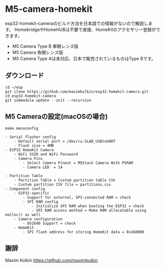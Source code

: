 # M5-camera-homekit
esp32-homekit-cameraのビルド方法を日本語での情報がないので解説します。
HomebridgeやHomeHUBは不要で直接、HomeKitのアクセサリー登録ができます。

- M5 Camera Type B 単眼レンズ版
- M5 Camera 魚眼レンズ版
- M5 Camera Type Aは未対応、日本で販売されているものはType Bです。

## ダウンロード
```
cd ~/esp
git clone https://github.com/maximkulkin/esp32-homekit-camera.git
cd esp32-homekit-camera
git submodule update --init --recursive
```

## M5 Cameraの設定(macOSの場合)
```
make menuconfig

- Serial flasher config
    - Default serial port = /dev/cu.SLAB_USBtoUART
    - Flash size = 4MB
- ESP32 HomeKit Camera
    - WiFi SSID and WiFi Password
    - Camera Pins
        - Select Camera Pinout = M5Stack Camera With PSRAM
        - Camera LED  = 14

- Partition Table
    - Partition Table = Custom partition table CSV
    - Custom partition CSV file = partitions.csv
- Component config
    - ESP32-specific
        - Support for external, SPI-connected RAM = check
        - SPI RAM config
            - Initialize SPI RAM when booting the ESP32 = check
            - SPI RAM access method = Make RAM allocatable using malloc() as well
    - Camera configuration
        - OV2640 Support = check
    - HomeKit
        - SPI flash address for storing HomeKit data = 0x3A0000
```

## 謝辞
Maxim Kulkin https://github.com/maximkulkin
